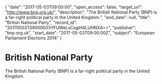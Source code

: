 {
  "date": "2017-05-03T09:00:00", 
  "open_access": false, 
  "target_url": "http://www.bnp.org.uk/", 
  "description": "The British National Party (BNP) is a far-right political party in the United Kingdom.", 
  "end_date": null, 
  "title": "British National Party", 
  "record_id": "20170503T090000/l7rfFUWeLxCxgiH4LUHNXA==", 
  "publisher": "bnp.org.uk", 
  "start_date": "2017-05-03T09:00:00Z", 
  "subject": "European Parliament Elections 2014"
}

# British National Party

The British National Party (BNP) is a far-right political party in the United Kingdom.